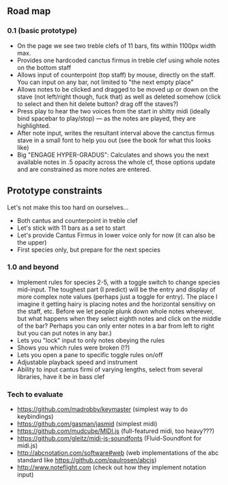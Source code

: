 ## Road map

### 0.1 (basic prototype)

* On the page we see two treble clefs of 11 bars, fits within 1100px width max.
* Provides one hardcoded canctus firmus in treble clef using whole notes on the bottom staff
* Allows input of counterpoint (top staff) by mouse, directly on the staff. You can input on any bar, not limited to "the next empty place"
* Allows notes to be clicked and dragged to be moved up or down on the stave (not left/right though, fuck that) as well as deleted somehow (click to select and then hit delete button? drag off the staves?)
* Press play to hear the two voices from the start in shitty midi (ideally bind spacebar to play/stop) — as the notes are played, they are highlighted. 
* After note input, writes the resultant interval above the canctus firmus stave in a small font to help you out (see the book for what this looks like)
* Big "ENGAGE HYPER-GRADUS": Calculates and shows you the next available notes in .5 opacity across the whole cf, those options update and are constrained as more notes are entered.


## Prototype constraints

Let's not make this too hard on ourselves...

* Both cantus and counterpoint in treble clef
* Let's stick with 11 bars as a set to start
* Let's provide Cantus Firmus in lower voice only for now (it can also be the upper)
* First species only, but prepare for the next species


### 1.0 and beyond

* Implement rules for species 2-5, with a toggle switch to change species mid-input. The toughest part (I predict) will be the entry and display of more complex note values (perhaps just a toggle for entry). The place I imagine it getting hairy is placing notes and the horizontal sensitivy on the staff, etc. Before we let people plunk down whole notes wherever, but what happens when they select eighth notes and click on the middle of the bar? Perhaps you can only enter notes in a bar from left to right but you can put notes in any bar.)
* Lets you "lock" input to only notes obeying the rules
* Shows you which rules were broken (!?)
* Lets you open a pane to specific toggle rules on/off
* Adjustable playback speed and instrument
* Ability to input cantus firmi of varying lengths, select from several libraries, have it be in bass clef

### Tech to evaluate

* https://github.com/madrobby/keymaster (simplest way to do keybindings)
* https://github.com/gasman/jasmid (simplest midi)
* https://github.com/mudcube/MIDI.js (full-featured midi, too heavy???)
* https://github.com/gleitz/midi-js-soundfonts (Fluid-Soundfont for midi.js)
* http://abcnotation.com/software#web (web implementations of the abc standard like https://github.com/paulrosen/abcjs)
* http://www.noteflight.com (check out how they implement notation input)
